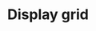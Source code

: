 ---
title: Display grid
eleventyNavigation:
    key: display grid
    parent: grid
    order: 1
    excerpt: Webblayoutens ...
---